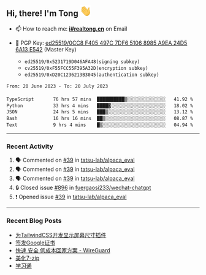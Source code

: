 ## Hi, there! I'm Tong <img src="https://raw.githubusercontent.com/realtong/realtong/main/wave.gif" width="30px">


- 📫 How to reach me: **[i#realtong.cn](mailto:i@realtong.cn)** on Email
- 🔑 PGP Key: [ed25519/0CC8 F405 497C 7DF6 5106 8985 A9EA 24D5 6A13 E542](https://github.com/RealTong.gpg) (Master Key)
  
  - `ed25519/0x5231719D046AFA48(signing subkey)`
  - `cv25519/0xF55FCC55F395A32D(encryption subkey)`
  - `ed25519/0xD20C1236213B3045(authentication subkey)`

<!--START_SECTION:waka-->

```txt
From: 20 June 2023 - To: 20 July 2023

TypeScript       76 hrs 57 mins  ██████████▒░░░░░░░░░░░░░░   41.92 %
Python           33 hrs 4 mins   ████▓░░░░░░░░░░░░░░░░░░░░   18.02 %
JSON             24 hrs 5 mins   ███▒░░░░░░░░░░░░░░░░░░░░░   13.12 %
Bash             16 hrs 16 mins  ██▒░░░░░░░░░░░░░░░░░░░░░░   08.87 %
Text             9 hrs 4 mins    █▒░░░░░░░░░░░░░░░░░░░░░░░   04.94 %
```

<!--END_SECTION:waka-->

---
### Recent Activity

<!--START_SECTION:activity-->
1. 🗣 Commented on [#39](https://github.com/tatsu-lab/alpaca_eval/issues/39#issuecomment-1613557295) in [tatsu-lab/alpaca_eval](https://github.com/tatsu-lab/alpaca_eval)
2. 🗣 Commented on [#39](https://github.com/tatsu-lab/alpaca_eval/issues/39#issuecomment-1612423962) in [tatsu-lab/alpaca_eval](https://github.com/tatsu-lab/alpaca_eval)
3. 🗣 Commented on [#39](https://github.com/tatsu-lab/alpaca_eval/issues/39#issuecomment-1611151303) in [tatsu-lab/alpaca_eval](https://github.com/tatsu-lab/alpaca_eval)
4. 🔒 Closed issue [#896](https://github.com/fuergaosi233/wechat-chatgpt/issues/896) in [fuergaosi233/wechat-chatgpt](https://github.com/fuergaosi233/wechat-chatgpt)
5. ❗ Opened issue [#39](https://github.com/tatsu-lab/alpaca_eval/issues/39) in [tatsu-lab/alpaca_eval](https://github.com/tatsu-lab/alpaca_eval)
<!--END_SECTION:activity-->

---
### Recent Blog Posts
<!-- BLOG-POST-LIST:START -->
- [为TailwindCSS开发显示屏幕尺寸插件](https://www.realtong.cn/blog/tailwindcssplugin)
- [签发Google证书](https://www.realtong.cn/blog/auto-issue-google-public-certificates-using-acmedotsh)
- [快速 安全 低成本回家方案 - WireGuard](https://www.realtong.cn/blog/8)
- [美化7-zip](https://www.realtong.cn/blog/3)
- [学习通](https://www.realtong.cn/blog/1)
<!-- BLOG-POST-LIST:END -->
